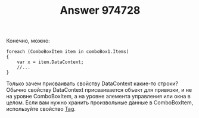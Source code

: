 ﻿---
title: "Answer 974728"
se.owner.user_id: 240512
se.owner.display_name: "MSDN.WhiteKnight"
se.owner.link: "https://ru.stackoverflow.com/users/240512/msdn-whiteknight"
se.answer_id: 974728
se.question_id: 970958
se.post_type: answer
se.score: 0
se.is_accepted: True
---
<p>Конечно, можно:</p>

<pre><code>foreach (ComboBoxItem item in comboBox1.Items)
{
    var x = item.DataContext;
    //...
}
</code></pre>

<p>Только зачем присваивать свойству DataContext какие-то строки? Обычно свойству DataContext присваивается объект для привязки, и не на уровне ComboBoxItem, а на уровне элемента управления или окна в целом. Если вам нужно хранить произвольные данные в ComboBoxItem, используйте свойство <a href="https://docs.microsoft.com/ru-ru/dotnet/api/system.windows.frameworkelement.tag?view=netframework-4.8#System_Windows_FrameworkElement_Tag" rel="nofollow noreferrer">Tag</a>.</p>
